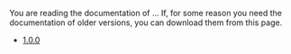 You are reading the documentation of ... 
If, for some reason you need the documentation of older versions, you can download them from this page.

  * [1.0.0](/archive/rpclib_docs_1.0.0.zip)
